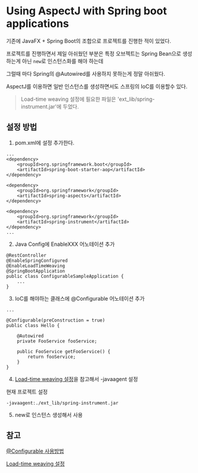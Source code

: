 # Using AspectJ with Spring boot applications

기존에 JavaFX + Spring Boot의 조합으로 프로젝트를 진행한 적이 있었다.

프로젝트를 진행하면서 제일 아쉬웠던 부분은 특정 오브젝트는 Spring Bean으로 생성하는게 아닌 `new`로 인스턴스화를 해야 하는데

그럴때 마다 Spring의 @Autowired를 사용하지 못하는게 정말 아쉬웠다.

AspectJ를 이용하면 일반 인스턴스를 생성하면서도 스프링의 IoC를 이용할수 있다.

> Load-time weaving 설정에 필요한 파일은 'ext_lib/spring-instrument.jar'에 두었다.

## 설정 방법

1. pom.xml에 설정 추가한다.

```
...
<dependency>
    <groupId>org.springframework.boot</groupId>
    <artifactId>spring-boot-starter-aop</artifactId>
</dependency>

<dependency>
    <groupId>org.springframework</groupId>
    <artifactId>spring-aspects</artifactId>
</dependency>

<dependency>
    <groupId>org.springframework</groupId>
    <artifactId>spring-instrument</artifactId>
</dependency>
...
```

2. Java Config에 EnableXXX 어노테이션 추가

```
@RestController
@EnableSpringConfigured
@EnableLoadTimeWeaving
@SpringBootApplication
public class ConfigurableSampleApplication {
    ...
}
```

3. IoC를 해야하는 클래스에 @Configurable 어노테이션 추가

```
...

@Configurable(preConstruction = true)
public class Hello {

    @Autowired
    private FooService fooService;

    public FooService getFooService() {
        return fooService;
    }
}

```

4. [Load-time weaving 설정](https://docs.spring.io/spring/docs/4.3.12.RELEASE/spring-framework-reference/htmlsingle/#aop-aj-ltw)을
   참고해서 -javaagent 설정

현재 프로젝트 설정

```
-javaagent:./ext_lib/spring-instrument.jar
```

5. new로 인스턴스 생성해서 사용

## 참고

[@Configurable 사용방법](https://docs.spring.io/spring/docs/4.3.12.RELEASE/spring-framework-reference/htmlsingle/#aop-atconfigurable)

[Load-time weaving 설정](https://docs.spring.io/spring/docs/4.3.12.RELEASE/spring-framework-reference/htmlsingle/#aop-aj-ltw)